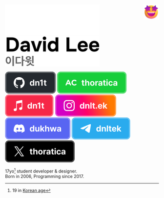 <div>
  <img src="star-struck.png" style="height: 50px" align="right" />

  ![David Lee](names/dark.svg#gh-dark-mode-only)
  ![](names/light.svg#gh-light-mode-only)
</div>

[![GitHub](badges/github.svg)](https://github.com/dn1t)
[![solved.ac](badges/solved-ac.svg)](https://solved.ac/profile/thoratica)
[![Apple Music](badges/apple-music.svg)](https://music.apple.com/profile/dn1t)
[![Instagram](badges/instagram.svg)](https://instagram.com/dnlt.ek)
[![Discord](badges/discord.svg)](https://discord.gg/jr7BZmnT)
[![Telegram](badges/telegram.svg)](https://t.me/dnltek)
[![X](badges/x.svg)](https://x.com/thoratica)

17yo[^1] student developer & designer.  
Born in 2006, Programming since 2017.

[^1]: 19 in [Korean age](https://en.wikipedia.org/wiki/East_Asian_age_reckoning)
